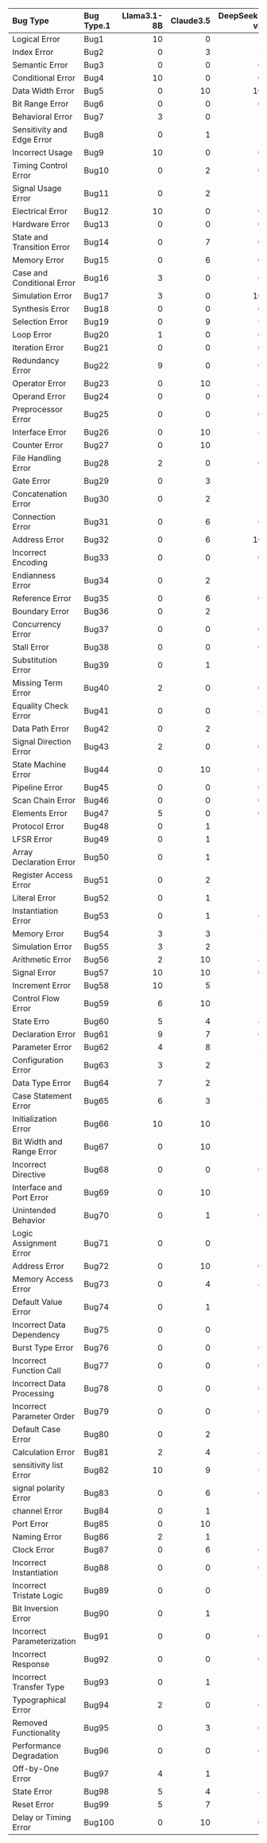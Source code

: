 | Bug Type                   | Bug Type.1   |   Llama3.1-8B |   Claude3.5 |   DeepSeek-v3 |   GPT-4o |   Infinas |
|:---------------------------|:-------------|--------------:|------------:|--------------:|---------:|----------:|
| Logical Error              | Bug1         |            10 |           0 |             1 |        0 |         6 |
| Index Error                | Bug2         |             0 |           3 |             3 |        3 |         6 |
| Semantic Error             | Bug3         |             0 |           0 |             0 |        0 |         1 |
| Conditional Error          | Bug4         |            10 |           0 |             0 |        0 |        10 |
| Data Width Error           | Bug5         |             0 |          10 |            10 |       10 |         7 |
| Bit Range Error            | Bug6         |             0 |           0 |             0 |        0 |         4 |
| Behavioral Error           | Bug7         |             3 |           0 |             5 |        0 |         4 |
| Sensitivity and Edge Error | Bug8         |             0 |           1 |             1 |        0 |         8 |
| Incorrect Usage            | Bug9         |            10 |           0 |             0 |        0 |         6 |
| Timing Control Error       | Bug10        |             0 |           2 |             0 |       10 |         2 |
| Signal Usage Error         | Bug11        |             0 |           2 |             2 |        2 |         4 |
| Electrical Error           | Bug12        |            10 |           0 |             0 |       10 |         6 |
| Hardware Error             | Bug13        |             0 |           0 |             0 |        0 |         6 |
| State and Transition Error | Bug14        |             0 |           7 |             0 |        7 |         2 |
| Memory Error               | Bug15        |             0 |           6 |             0 |        5 |         4 |
| Case and Conditional Error | Bug16        |             3 |           0 |             6 |        0 |         5 |
| Simulation Error           | Bug17        |             3 |           0 |            10 |        0 |         1 |
| Synthesis Error            | Bug18        |             0 |           0 |             0 |        0 |         1 |
| Selection Error            | Bug19        |             0 |           9 |             9 |        9 |         8 |
| Loop Error                 | Bug20        |             1 |           0 |             0 |        0 |         1 |
| Iteration Error            | Bug21        |             0 |           0 |             0 |        0 |         2 |
| Redundancy Error           | Bug22        |             9 |           0 |             0 |        0 |         2 |
| Operator Error             | Bug23        |             0 |          10 |             8 |       10 |         5 |
| Operand Error              | Bug24        |             0 |           0 |             0 |        0 |         7 |
| Preprocessor Error         | Bug25        |             0 |           0 |             0 |        0 |         1 |
| Interface Error            | Bug26        |             0 |          10 |             4 |       10 |         2 |
| Counter Error              | Bug27        |             0 |          10 |             1 |        4 |         5 |
| File Handling Error        | Bug28        |             2 |           0 |             0 |        6 |         2 |
| Gate Error                 | Bug29        |             0 |           3 |             3 |        3 |         8 |
| Concatenation Error        | Bug30        |             0 |           2 |             2 |        0 |         1 |
| Connection Error           | Bug31        |             0 |           6 |             6 |        6 |         1 |
| Address Error              | Bug32        |             0 |           6 |            10 |        6 |         1 |
| Incorrect Encoding         | Bug33        |             0 |           0 |             0 |        0 |         1 |
| Endianness Error           | Bug34        |             0 |           2 |             2 |        0 |         2 |
| Reference Error            | Bug35        |             0 |           6 |             0 |        6 |         1 |
| Boundary Error             | Bug36        |             0 |           2 |             2 |        8 |         2 |
| Concurrency Error          | Bug37        |             0 |           0 |             0 |        0 |         1 |
| Stall Error                | Bug38        |             0 |           0 |             0 |        0 |         1 |
| Substitution Error         | Bug39        |             0 |           1 |             1 |        0 |         5 |
| Missing Term Error         | Bug40        |             2 |           0 |             0 |        5 |         7 |
| Equality Check Error       | Bug41        |             0 |           0 |             4 |        0 |         4 |
| Data Path Error            | Bug42        |             0 |           2 |             2 |        2 |         7 |
| Signal Direction Error     | Bug43        |             2 |           0 |             0 |        0 |         1 |
| State Machine Error        | Bug44        |             0 |          10 |             6 |       10 |         5 |
| Pipeline Error             | Bug45        |             0 |           0 |             0 |        0 |         1 |
| Scan Chain Error           | Bug46        |             0 |           0 |             0 |        0 |         4 |
| Elements Error             | Bug47        |             5 |           0 |             0 |        0 |         7 |
| Protocol Error             | Bug48        |             0 |           1 |             1 |        1 |         3 |
| LFSR Error                 | Bug49        |             0 |           1 |             1 |        1 |         1 |
| Array Declaration Error    | Bug50        |             0 |           1 |             1 |        1 |         1 |
| Register Access Error      | Bug51        |             0 |           2 |             2 |        2 |         1 |
| Literal Error              | Bug52        |             0 |           1 |             1 |        4 |         4 |
| Instantiation Error        | Bug53        |             0 |           1 |             6 |        1 |         2 |
| Memory Error               | Bug54        |             3 |           3 |             3 |        3 |         4 |
| Simulation Error           | Bug55        |             3 |           2 |             2 |        2 |         1 |
| Arithmetic Error           | Bug56        |             2 |          10 |             4 |        4 |         4 |
| Signal Error               | Bug57        |            10 |          10 |             0 |       10 |         7 |
| Increment Error            | Bug58        |            10 |           5 |             1 |        5 |         3 |
| Control Flow Error         | Bug59        |             6 |          10 |             7 |        1 |         1 |
| State Erro                 | Bug60        |             5 |           4 |             4 |        4 |         5 |
| Declaration Error          | Bug61        |             9 |           7 |             6 |       10 |         2 |
| Parameter Error            | Bug62        |             4 |           8 |             3 |       10 |         6 |
| Configuration Error        | Bug63        |             3 |           2 |             2 |        2 |         2 |
| Data Type Error            | Bug64        |             7 |           2 |             2 |        2 |         5 |
| Case Statement Error       | Bug65        |             6 |           3 |             3 |        7 |         4 |
| Initialization Error       | Bug66        |            10 |          10 |             1 |       10 |         7 |
| Bit Width and Range Error  | Bug67        |             0 |          10 |             5 |        8 |         5 |
| Incorrect Directive        | Bug68        |             0 |           0 |             0 |        0 |         2 |
| Interface and Port Error   | Bug69        |             0 |          10 |             7 |        6 |         2 |
| Unintended Behavior        | Bug70        |             0 |           1 |             0 |        1 |         1 |
| Logic Assignment Error     | Bug71        |             0 |           0 |             5 |        0 |         1 |
| Address Error              | Bug72        |             0 |          10 |             0 |        1 |         1 |
| Memory Access Error        | Bug73        |             0 |           4 |             4 |       10 |        10 |
| Default Value Error        | Bug74        |             0 |           1 |             1 |        1 |         5 |
| Incorrect Data Dependency  | Bug75        |             0 |           0 |             1 |        0 |         2 |
| Burst Type Error           | Bug76        |             0 |           0 |             0 |        5 |         1 |
| Incorrect Function Call    | Bug77        |             0 |           0 |             0 |        0 |         1 |
| Incorrect Data Processing  | Bug78        |             0 |           0 |             0 |        0 |         1 |
| Incorrect Parameter Order  | Bug79        |             0 |           0 |             6 |        0 |         1 |
| Default Case Error         | Bug80        |             0 |           2 |             2 |        2 |         1 |
| Calculation Error          | Bug81        |             2 |           4 |             4 |        4 |         6 |
| sensitivity list Error     | Bug82        |            10 |           9 |             9 |       10 |         7 |
| signal polarity Error      | Bug83        |             0 |           6 |             6 |        6 |         2 |
| channel Error              | Bug84        |             0 |           1 |             1 |        1 |         2 |
| Port Error                 | Bug85        |             0 |          10 |             1 |        0 |         6 |
| Naming Error               | Bug86        |             2 |           1 |             1 |        1 |         1 |
| Clock Error                | Bug87        |             0 |           6 |             6 |       10 |         8 |
| Incorrect Instantiation    | Bug88        |             0 |           0 |             0 |        0 |         2 |
| Incorrect Tristate Logic   | Bug89        |             0 |           0 |             5 |        0 |         1 |
| Bit Inversion Error        | Bug90        |             0 |           1 |             1 |        1 |         2 |
| Incorrect Parameterization | Bug91        |             0 |           0 |             0 |        0 |         2 |
| Incorrect Response         | Bug92        |             0 |           0 |             0 |        0 |         1 |
| Incorrect Transfer Type    | Bug93        |             0 |           1 |             1 |        5 |         1 |
| Typographical Error        | Bug94        |             2 |           0 |             0 |        0 |         1 |
| Removed Functionality      | Bug95        |             0 |           3 |             6 |        3 |         9 |
| Performance Degradation    | Bug96        |             0 |           0 |             0 |        0 |         1 |
| Off-by-One Error           | Bug97        |             4 |           1 |             1 |        1 |         4 |
| State Error                | Bug98        |             5 |           4 |             4 |        4 |         5 |
| Reset Error                | Bug99        |             5 |           7 |             7 |       10 |         8 |
| Delay or Timing Error      | Bug100       |             0 |          10 |             0 |        8 |         7 |
